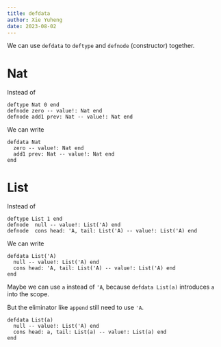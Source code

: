 ```yaml
---
title: defdata
author: Xie Yuheng
date: 2023-08-02
---
```


We can use `defdata` to `deftype` and `defnode` (constructor) together.

# Nat

Instead of

```monoid
deftype Nat 0 end
defnode zero -- value!: Nat end
defnode add1 prev: Nat -- value!: Nat end
```

We can write

```monoid
defdata Nat
  zero -- value!: Nat end
  add1 prev: Nat -- value!: Nat end
end
```

# List

Instead of

```monoid
deftype List 1 end
defnode  null -- value!: List('A) end
defnode  cons head: 'A, tail: List('A) -- value!: List('A) end
```

We can write

```monoid
defdata List('A)
  null -- value!: List('A) end
  cons head: 'A, tail: List('A) -- value!: List('A) end
end
```

Maybe we can use `a` instead of `'A`,
because `defdata List(a)` introduces `a` into the scope.

But the eliminator like `append` still need to use `'A`.

```monoid
defdata List(a)
  null -- value!: List('A) end
  cons head: a, tail: List(a) -- value!: List(a) end
end
```
